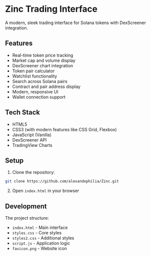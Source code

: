 # Zinc Trading Interface

A modern, sleek trading interface for Solana tokens with DexScreener integration.

## Features

- Real-time token price tracking
- Market cap and volume display
- DexScreener chart integration
- Token pair calculator
- Watchlist functionality
- Search across Solana pairs
- Contract and pair address display
- Modern, responsive UI
- Wallet connection support

## Tech Stack

- HTML5
- CSS3 (with modern features like CSS Grid, Flexbox)
- JavaScript (Vanilla)
- DexScreener API
- TradingView Charts

## Setup

1. Clone the repository:
```bash
git clone https://github.com/alexandephilia/Zinc.git
```

2. Open `index.html` in your browser

## Development

The project structure:
- `index.html` - Main interface
- `styles.css` - Core styles
- `styles2.css` - Additional styles
- `script.js` - Application logic
- `favicon.png` - Website icon
